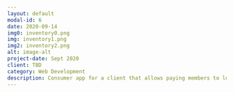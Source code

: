 ```yaml
---
layout: default
modal-id: 6
date: 2020-09-14
img0: inventory0.png
img: inventory1.png
img2: inventory2.png
alt: image-alt
project-date: Sept 2020
client: TBD
category: Web Development
description: Consumer app for a client that allows paying members to log in and perform a specified activity. Data is stored in MySQL. Hosted by Firebase and PythonAnywhere. React Frontend and Django/ Django Rest Framework server. Cron tasks peformed by Google Cloud Scheduler
---
```

